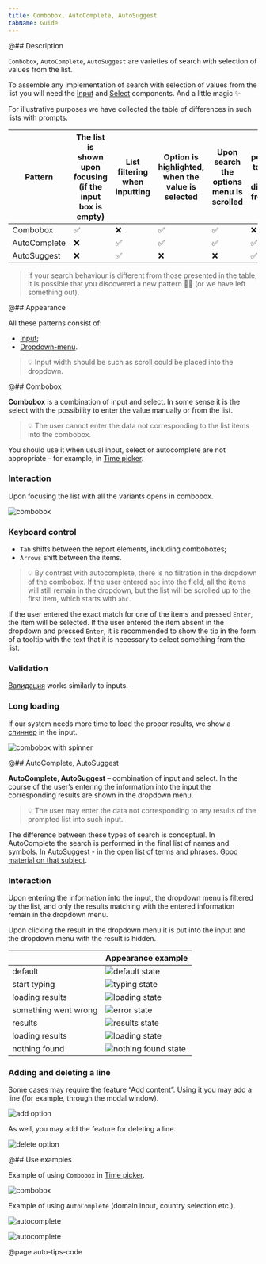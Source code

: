 ```yaml
---
title: Combobox, AutoComplete, AutoSuggest
tabName: Guide
---
```


@## Description

`Combobox`, `AutoComplete`, `AutoSuggest` are varieties of search with selection of values from the list.

To assemble any implementation of search with selection of values from the list you will need the [Input](/components/input/) and [Select](/components/select/) components. And a little magic ✨

For illustrative purposes we have collected the table of differences in such lists with prompts.

| Pattern      | The list is shown upon focusing (if the input box is empty) | List filtering when inputting | Option is highlighted, when the value is selected | Upon search the options menu is scrolled | It is possible to input data different from the list |
| ------------ | ----------------------------------------------------------- | ----------------------------- | ------------------------------------------------- | ---------------------------------------- | ---------------------------------------------------- |
| Combobox     | ✅                                                          | ❌                            | ✅                                                | ✅                                       | ❌                                                   |
| AutoComplete | ❌                                                          | ✅                            | ✅                                                | ✅                                       | ✅                                                   |
| AutoSuggest  | ❌                                                          | ✅                            | ❌                                                | ❌                                       | ✅                                                   |

> If your search behaviour is different from those presented in the table, it is possible that you discovered a new pattern 🕺🏻 (or we have left something out).

@## Appearance

All these patterns consist of:

- [Input](/components/input/);
- [Dropdown-menu](/components/dropdown-menu/).

> 💡 Input width should be such as scroll could be placed into the dropdown.

@## Combobox

**Combobox** is a combination of input and select. In some sense it is the select with the possibility to enter the value manually or from the list.

> 💡 The user cannot enter the data not corresponding to the list items into the combobox.

You should use it when usual input, select or autocomplete are not appropriate - for example, in [Time picker](/components/time-picker/).

### Interaction

Upon focusing the list with all the variants opens in combobox.

![combobox](static/combobox-example.png)

### Keyboard control

- `Tab` shifts between the report elements, including comboboxes;
- `Arrows` shift between the items.

> 💡 By contrast with autocomplete, there is no filtration in the dropdown of the combobox. If the user entered `abc` into the field, all the items will still remain in the dropdown, but the list will be scrolled up to the first item, which starts with `abc`.

If the user entered the exact match for one of the items and pressed `Enter`, the item will be selected. If the user entered the item absent in the dropdown and pressed `Enter`, it is recommended to show the tip in the form of a tooltip with the text that it is necessary to select something from the list.

### Validation

[Валидация](/patterns/validation-form/) works similarly to inputs.

### Long loading

If our system needs more time to load the proper results, we show a [спиннер](/components/spin/) in the input.

![combobox with spinner](static/spinner.png)

@## AutoComplete, AutoSuggest

**AutoComplete, AutoSuggest** – combination of input and select. In the course of the user’s entering the information into the input the corresponding results are shown in the dropdown menu.

> 💡 The user may enter the data not corresponding to any results of the prompted list into such input.

The difference between these types of search is conceptual. In AutoComplete the search is performed in the final list of names and symbols. In AutoSuggest - in the open list of terms and phrases. [Good material on that subject](https://uxmag.com/articles/designing-search-as-you-type-suggestions).

### Interaction

Upon entering the information into the input, the dropdown menu is filtered by the list, and only the results matching with the entered information remain in the dropdown menu.

Upon clicking the result in the dropdown menu it is put into the input and the dropdown menu with the result is hidden.

|                      | Appearance example                               |
| -------------------- | ------------------------------------------------ |
| default              | ![default state](static/default.png)             |
| start typing         | ![typing state](static/start.png)                |
| loading results      | ![loading state](static/loading-1.png)           |
| something went wrong | ![error state](static/error.png)                 |
| results              | ![results state](static/results.png)             |
| loading results      | ![loading state](static/loading-2.png)           |
| nothing found        | ![nothing found state](static/nothing-found.png) |

### Adding and deleting a line

Some cases may require the feature “Add content”. Using it you may add a line (for example, through the modal window).

![add option](static/auto-tips-add.png)

As well, you may add the feature for deleting a line.

![delete option](static/auto-tips-delete.png)

@## Use examples

Example of using `Combobox` in [Time picker](http://i.semrush.com/components/time-picker/).

![combobox](static/combobox.png)

Example of using `AutoComplete` (domain input, country selection etc.).

![autocomplete](static/autocomplete-2.png)

![autocomplete](static/autocomplete.png)

@page auto-tips-code
